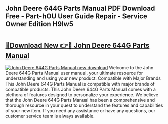 ## John Deere 644G Parts Manual PDF Download Free - Part-hOU User Guide Repair - Service Owner Edition H9Iw5

# <h2><a href="http://bc91313.oget.top/?id=John+Deere+644G+Parts+Manual">🔗Download New 👉🔴 John Deere 644G Parts Manual</a></h2>

[![John Deere 644G Parts Manual new download](https://i.imgur.com/5g1atiW.png)](http://bc91313.oget.top/?id=John+Deere+644G+Parts+Manual)
Welcome to the John Deere 644G Parts Manual user manual, your ultimate resource for understanding and using your new product. Compatible with Major Brands This John Deere 644G Parts Manual is compatible with major brands of compatible products. This John Deere 644G Parts Manual comes with a plethora of features designed to personalize your experience. We believe that the John Deere 644G Parts Manual has been a comprehensive and thorough resource in your quest to understand the features and capabilities of your new item. If you need any assistance or have any questions, our customer service team is always available.
